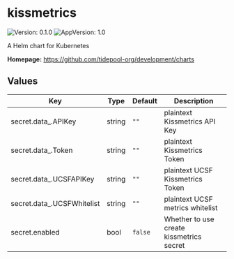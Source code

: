 # kissmetrics

![Version: 0.1.0](https://img.shields.io/badge/Version-0.1.0-informational?style=flat-square) ![AppVersion: 1.0](https://img.shields.io/badge/AppVersion-1.0-informational?style=flat-square)

A Helm chart for Kubernetes

**Homepage:** <https://github.com/tidepool-org/development/charts>

## Values

| Key | Type | Default | Description |
|-----|------|---------|-------------|
| secret.data_.APIKey | string | `""` | plaintext Kissmetrics API Key |
| secret.data_.Token | string | `""` | plaintext Kissmetrics Token |
| secret.data_.UCSFAPIKey | string | `""` | plaintext UCSF Kissmetrics Token |
| secret.data_.UCSFWhitelist | string | `""` | plaintext UCSF metrics whitelist |
| secret.enabled | bool | `false` | Whether to use create kissmetrics secret |

